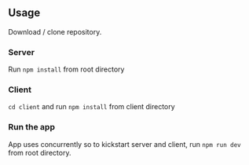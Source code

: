 ## Usage

Download / clone repository.

### Server

Run `npm install` from root directory

### Client

`cd client` and run `npm install` from client directory

### Run the app

App uses concurrently so to kickstart server and client, run `npm run dev` from root directory.
